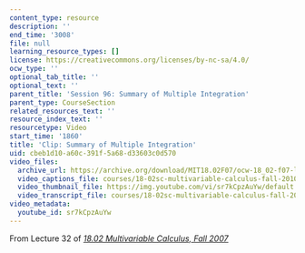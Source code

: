 ```yaml
---
content_type: resource
description: ''
end_time: '3008'
file: null
learning_resource_types: []
license: https://creativecommons.org/licenses/by-nc-sa/4.0/
ocw_type: ''
optional_tab_title: ''
optional_text: ''
parent_title: 'Session 96: Summary of Multiple Integration'
parent_type: CourseSection
related_resources_text: ''
resource_index_text: ''
resourcetype: Video
start_time: '1860'
title: 'Clip: Summary of Multiple Integration'
uid: cbeb1d10-a60c-391f-5a68-d33603c0d570
video_files:
  archive_url: https://archive.org/download/MIT18.02F07/ocw-18_02-f07-lec32_300k.mp4
  video_captions_file: courses/18-02sc-multivariable-calculus-fall-2010/sr7kCpzAuYw_captions.vtt
  video_thumbnail_file: https://img.youtube.com/vi/sr7kCpzAuYw/default.jpg
  video_transcript_file: courses/18-02sc-multivariable-calculus-fall-2010/sr7kCpzAuYw_transcript.pdf
video_metadata:
  youtube_id: sr7kCpzAuYw
---
```


From Lecture 32 of [_18.02 Multivariable Calculus, Fall 2007_](/courses/18-02-multivariable-calculus-fall-2007/video_galleries/video-lectures)

